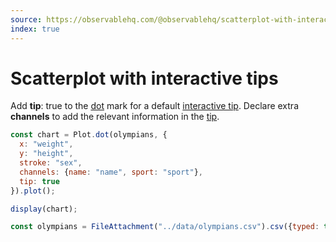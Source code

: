```yaml
---
source: https://observablehq.com/@observablehq/scatterplot-with-interactive-tips
index: true
---
```


# Scatterplot with interactive tips

Add **tip**: true to the [dot](https://observablehq.com/plot/marks/dot) mark for a default [interactive tip](https://observablehq.com/plot/features/interactions). Declare extra **channels** to add the relevant information in the [tip](https://observablehq.com/plot/marks/tip).

```js echo
const chart = Plot.dot(olympians, {
  x: "weight",
  y: "height",
  stroke: "sex",
  channels: {name: "name", sport: "sport"},
  tip: true
}).plot();

display(chart);
```

```js echo
const olympians = FileAttachment("../data/olympians.csv").csv({typed: true});
```
